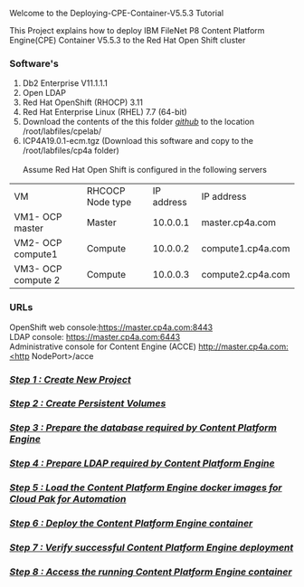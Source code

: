 Welcome to the Deploying-CPE-Container-V5.5.3 Tutorial

This Project explains how to deploy IBM FileNet P8 Content Platform Engine(CPE) Container V5.5.3 to the Red Hat Open Shift cluster

### Software's

1.  Db2 Enterprise V11.1.1.1<br/>
2.  Open LDAP<br/>
3.  Red Hat OpenShift (RHOCP) 3.11<br/>
4.  Red Hat Enterprise Linux (RHEL) 7.7 (64-bit)<br/>
5.  Download the contents of the this folder *[github](https://github.com/vuppalaravikanth/Deploying-CPE-Container-V5.5.3)* to the location /root/labfiles/cpelab/ <br/>
6.  ICP4A19.0.1-ecm.tgz (Download this software and copy to the /root/labfiles/cp4a folder)
<br/><br/>
Assume Red Hat Open Shift is configured in the following servers
<table>
  <tr><td>VM</td><td>RHCOCP Node type</td><td>IP address</td><td>IP address</td></tr>
  <tr><td>VM1- OCP master</td><td>Master</td><td>10.0.0.1</td><td>master.cp4a.com</td></tr>
  <tr><td>VM2- OCP compute1</td><td>Compute</td><td>10.0.0.2</td><td>compute1.cp4a.com</td></tr>
  <tr><td>VM3- OCP compute 2</td><td>Compute</td><td>10.0.0.3</td><td>compute2.cp4a.com</td></tr>  
</table>

### URLs
OpenShift web console:https://master.cp4a.com:8443<br/>
LDAP console: https://master.cp4a.com:6443<br/>
Administrative console for Content Engine (ACCE)
http://master.cp4a.com:<http NodePort>/acce<br/>

### *[Step 1 : Create New Project](NewProject.md)*
  
### *[Step 2 : Create Persistent Volumes](CreatePersistentVolumes.md)*
  
### *[Step 3 : Prepare the database required by Content Platform Engine](CreateDatabase.md)*
  
### *[Step 4 : Prepare LDAP required by Content Platform Engine](LDAP.md)*
  
### *[Step 5 : Load the Content Platform Engine docker images for Cloud Pak for Automation](LoadCPEDockerImage.md)*
  
### *[Step 6 : Deploy the Content Platform Engine container](DeployCPEDockerContainer.md)*

### *[Step 7 : Verify successful Content Platform Engine deployment](VerifyInstallation.md)*

### *[Step 8 : Access the running Content Platform Engine container](AccessCPEContainer.md)*  
  

